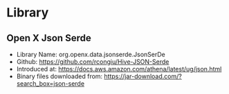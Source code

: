 # Library

## Open X Json Serde
* Library Name: org.openx.data.jsonserde.JsonSerDe
* Github: https://github.com/rcongiu/Hive-JSON-Serde
* Introduced at: https://docs.aws.amazon.com/athena/latest/ug/json.html
* Binary files downloaded from: https://jar-download.com/?search_box=json-serde
